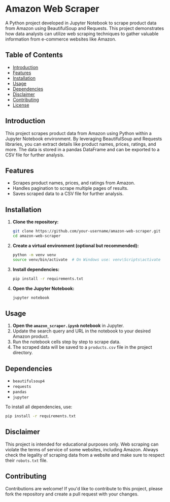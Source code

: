 # Amazon Web Scraper

A Python project developed in Jupyter Notebook to scrape product data from Amazon using BeautifulSoup and Requests. This project demonstrates how data analysts can utilize web scraping techniques to gather valuable information from e-commerce websites like Amazon.

## Table of Contents

- [Introduction](#introduction)
- [Features](#features)
- [Installation](#installation)
- [Usage](#usage)
- [Dependencies](#dependencies)
- [Disclaimer](#disclaimer)
- [Contributing](#contributing)
- [License](#license)

## Introduction

This project scrapes product data from Amazon using Python within a Jupyter Notebook environment. By leveraging BeautifulSoup and Requests libraries, you can extract details like product names, prices, ratings, and more. The data is stored in a pandas DataFrame and can be exported to a CSV file for further analysis.

## Features

- Scrapes product names, prices, and ratings from Amazon.
- Handles pagination to scrape multiple pages of results.
- Saves scraped data to a CSV file for further analysis.

## Installation

1. **Clone the repository:**
   ```bash
   git clone https://github.com/your-username/amazon-web-scraper.git
   cd amazon-web-scraper
   ```

2. **Create a virtual environment (optional but recommended):**
   ```bash
   python -m venv venv
   source venv/bin/activate  # On Windows use: venv\Scripts\activate
   ```

3. **Install dependencies:**
   ```bash
   pip install -r requirements.txt
   ```

4. **Open the Jupyter Notebook:**
   ```bash
   jupyter notebook
   ```

## Usage

1. **Open the `amazon_scraper.ipynb` notebook** in Jupyter.
2. Update the search query and URL in the notebook to your desired Amazon product.
3. Run the notebook cells step by step to scrape data.
4. The scraped data will be saved to a `products.csv` file in the project directory.

## Dependencies

- `beautifulsoup4`
- `requests`
- `pandas`
- `jupyter`

To install all dependencies, use:
```bash
pip install -r requirements.txt
```

## Disclaimer

This project is intended for educational purposes only. Web scraping can violate the terms of service of some websites, including Amazon. Always check the legality of scraping data from a website and make sure to respect their `robots.txt` file.

## Contributing

Contributions are welcome! If you'd like to contribute to this project, please fork the repository and create a pull request with your changes.

